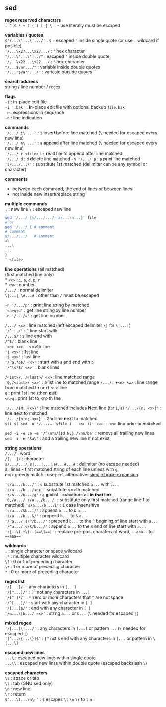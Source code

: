 sed
---
**regex reserved characters**  
`. ^ $ * + ? ( ) [ { \ |` - use literally must be escaped  
  
  
**variables / quotes**  
`$'/...\'...\'.../'` : `$` + escaped `'` inside single quote (or use `.` wildcard if posible)  
`'/...\x27...\x27.../` : `'` hex character  
`"/...\"...\".../"` : escaped `"` inside double quote  
`'/...\x22...\x22.../` : `"` hex character  
`"/...$var.../"` : variable inside double quotes  
`'/...'$var'.../'` : variable outside quotes  

**search address**  
string / line number / regex  

**flags**  
`-i` : **i**n-place edit file  
`-i '.bak'` : **i**n-place edit file with optional backup `file.bak`  
`-e` : **e**xpressions in sequence  
`-n` : li**n**e indication  

**commands**  
`'/.../ i\ ...'` : `i` **i**nsert before line matched (`\` needed for escaped every new line)  
`'/.../ a\ ...'` : `a` **a**ppend after line matched (`\` needed for escaped every new line)  
`'/.../ r <file>` : `r` **r**ead file to append after line matched  
`'/.../ d` : `d` **d**elete line matched 
`-n '/.../ p` : `p` **p**rint line matched  
`'s/.../.../'` : substitute 1st matched (delimiter can be any symbol or character)  

**comments**  
- between each command, the end of lines or between lines
- not inside new insert/replace string  

**multiple commands**  
`;` : new line
`\` : escaped new line  
```sh
sed '/.../ {s/.../.../; a\...\n...}' file
# or
sed '/.../ { # comment
# comment
s/.../.../   # comment
a\
...\
...
}
' <file>
``` 

**line operations** (all matched)  
(first matched line only)  
\* `<x>` : `i`, `a`, `d`, `p`, `r`  
\* `<n>` : number    
`/.../` : normal delimiter  
`\|...|`, `\#...#` : other than `/` must be escaped  
  
`-n '/.../p'` : **p**rint line string by matched  
`'<n>q;d'` : get line string by line number  
`-n '/.../='` : get line number 

`/.../ <x>` : line matched (left escaped delimiter `\|` for `\|...|`)  
`'/^.../'` : `^` line start with  
`/...$/` : `$` line end with  
`/^$/` : blank line  
`'<n> <x>'` : \<n\>th line  
`'1 <x>'` : 1st line  
`'$ <x>'` : last line  
`'/^a.*b$/ <x>'` : start with `a` and end with `b`  
`'/^\s*$/ <x>'` : blank lines  

`/<1st>/, /<last>/ <x>` : line matched range  
`'0,/<last>/ <x>'` : `0` 1st line to matched range
`/.../, +<n> <x>` : line range from matched to next \<n\> line  
`q` : print 1st line (then **q**uit)  
`<n>q` : print 1st to \<n\>th line  
  
`'/.../{N; <x>}'` : line matched includes **N**ext line (for `i`, `a`) 
`'/.../{n; <x>}'` : line **n**ext to matched  
`'/.../{n;n; <x>}'` : 2nd line **n**ext to matched  
`$(( $( sed -n '/.../=' $file ) - <n> ))' <x>'` : \<n\> line prior to matched  

`sed -i -e :a -e '/^\n*$/{$d;N;};/\n$/ba'` : remove all trailing new lines
`sed -i -e '$a\'` : add a trailing new line if not exist

**string operations**  
`/.../` : word  
`/[...]/` : character  
`s/.../.../`,  `s|...|...|`,`s#...#...#` : delimiter (no escape needed)  
all lines - first matched string of each line unless with `g`  
non-greedy match : use `perl`
alternative: [simple brace expansion](https://github.com/rern/bash_tips/blob/master/string_extract_edit.md)  
  
`'s/a.../b.../'` : `s` **s**ubstitute 1st matched `a...` with `b...`  
`'s/a.../b.../<n>'` : substitute \<n\>th matched   
`'s/a.../b.../g'` : `g` **g**lobal - substitute all **in that line**  
`'0,/a.../ s/a.../b.../'` : substitute only first matched (range line 1 to matched)
`'s/a.../b.../i'` : `i` case **i**nsensitive  
`'s/a.../&b.../'` : append `b...` to `&` `a...`  
`'s/a.../b...&/'` : prepend `b...` to `&` `a...`  
`'/^a.../ s/^/b.../'` : prepend `b...` to the `^` begining of line start with `a...`  
`'/^a.../ s/$/b.../'` : append `b...` to the `$` end of line start with `a...`  
`'s|--\(.*\)--|==\1==|'` : replace pre-post charaters of word, `--aaa--` to `==aaa==`  

**wildcards**  
`.` : single character or space wildcard  
`.*` : multiple character wildcard  
`\?` : 0 or 1 of preceding character  
`\+` : 1 or more of preceding character  
`*` : 0 or more of preceding character  

**regex list**  
`'/[...]/'` : any characters in `[...]`  
`'/[^...]/'` : `[^` not any characters in `...]`  
`'/[^ ]*/'` : `*` zero or more characters that `^` are not space  
`'/^[...]/'` : start with any character in `[ ]`  
`'/[...]$/'` : end with any character in `[ ]`  
`'/a...\|b.../ <x>'` : string `a...` or `b...` (`\` needed for escaped `|`)  

**mixed regex**  
`'/[...]\|.../'` : any characters in `[...]` or pattern `...` (`\` needed for escaped `|`)  
`'[^...\{...\}]$'` : `[^` not `$` end with any characters in `[...` or pattern in `\{...\}`

**escaped new lines**  
`...\` : escaped new lines within single quote  
`...\\` : escaped new lines within double quote (escaped backslash `\`)  

**escaped characters**  
`\s` : space or tab  
`\t` : tab (GNU sed only)  
`\n` : new line  
`\r` : return  
`$'...\t...\n\r'` : `$` escapes `\t` `\n` `\r` to  `t` `n` `r`    
